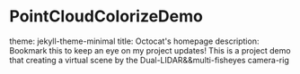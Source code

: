 # PointCloudColorizeDemo
theme: jekyll-theme-minimal
title: Octocat's homepage
description: Bookmark this to keep an eye on my project updates!
This is a project demo that creating a virtual scene by the Dual-LIDAR&amp;&amp;multi-fisheyes camera-rig 

